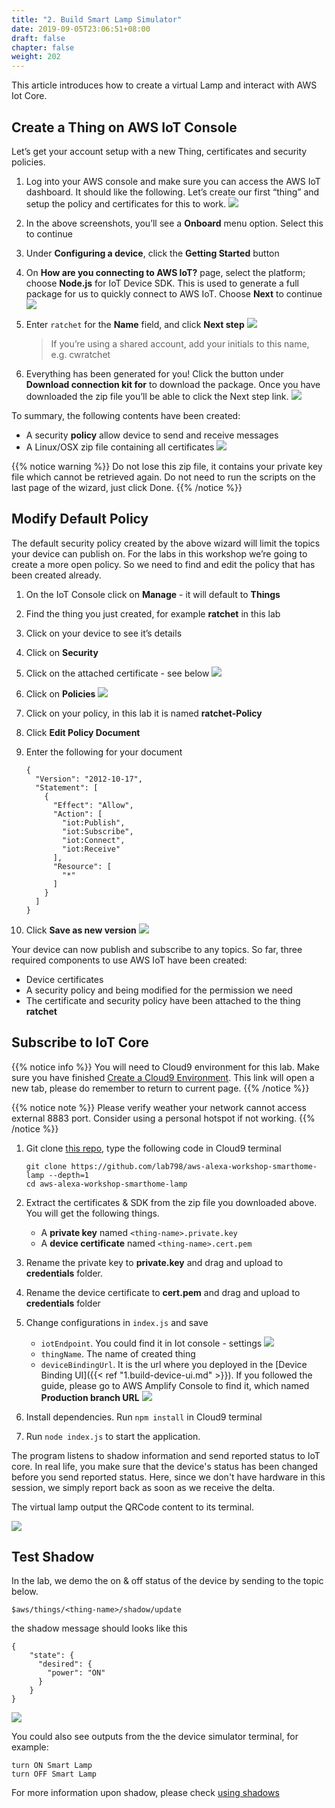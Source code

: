 ```yaml
---
title: "2. Build Smart Lamp Simulator"
date: 2019-09-05T23:06:51+08:00
draft: false
chapter: false
weight: 202
---
```


This article introduces how to create a virtual Lamp and interact with 
AWS Iot Core.

## Create a Thing on AWS IoT Console
Let’s get your account setup with a new Thing, certificates and security policies.

1. Log into your AWS console and make sure you can access the AWS IoT dashboard. It should like 
the following. Let’s create our first “thing” and setup the policy and certificates for this to work.
![](/images/smart-home/simulator/simulator-1.png)

1. In the above screenshots, you’ll see a **Onboard** menu option. Select this to continue

1. Under **Configuring a device**, click the **Getting Started** button

1. On **How are you connecting to AWS IoT?** page, select the platform; choose **Node.js** for IoT 
Device SDK. This is used to generate a full package for us to quickly connect to AWS IoT. 
Choose **Next** to continue
![](/images/smart-home/simulator/simulator-3.png)

1. Enter `ratchet` for the **Name** field, and click **Next step** 
![](/images/smart-home/simulator/simulator-5.png)

    > If you’re using a shared account, add your initials to this name, e.g. cwratchet

1. Everything has been generated for you! Click the button under **Download connection kit for** to download the package. 
Once you have downloaded the zip file you’ll be able to click the Next step link.
![](/images/smart-home/simulator/simulator-6.png)


To summary, the following contents have been created:
* A security **policy** allow device to send and receive messages
* A Linux/OSX zip file containing all certificates
![](/images/smart-home/simulator/simulator-8.png)

{{% notice warning %}}
Do not lose this zip file, it contains your private key file which cannot be retrieved again.
Do not need to run the scripts on the last page of the wizard, just click Done.
{{% /notice %}}


## Modify Default Policy
The default security policy created by the above wizard will limit the 
topics your device can publish on. For the labs in this workshop we’re going 
to create a more open policy. So we need to find and edit the policy that has been 
created already.

1. On the IoT Console click on **Manage** - it will default to **Things**

1. Find the thing you just created, for example **ratchet** in this lab

1. Click on your device to see it’s details

1. Click on **Security**

1. Click on the attached certificate - see below
![](/images/smart-home/simulator/simulator-15.png)

1. Click on **Policies**
![](/images/smart-home/simulator/simulator-16.png)

1. Click on your policy, in this lab it is named **ratchet-Policy**

1. Click **Edit Policy Document**

1. Enter the following for your document
    ```
    {
      "Version": "2012-10-17",
      "Statement": [
        {
          "Effect": "Allow",
          "Action": [
            "iot:Publish",
            "iot:Subscribe",
            "iot:Connect",
            "iot:Receive"
          ],
          "Resource": [
            "*"
          ]
        }
      ]
    }
    ```

1. Click **Save as new version**
![](/images/smart-home/simulator/simulator-17.png)

Your device can now publish and subscribe to any topics. So far, three required 
components to use AWS IoT have been created:

* Device certificates
* A security policy and being modified for the permission we need
* The certificate and security policy have been attached to the thing **ratchet**

## Subscribe to IoT Core

{{% notice info %}}
You will need to Cloud9 environment for this lab. Make sure you have finished 
<a href="/getting-started/create-cloud9-env/" target="_blank">Create a Cloud9 Environment</a>. This link will 
open a new tab, please do remember to return to current page.
{{% /notice %}}

{{% notice note %}}
Please verify weather your network cannot access external 8883 port. Consider using a personal hotspot if not working. 
{{% /notice %}}

1. Git clone [this repo](https://github.com/lab798/aws-alexa-workshop-smarthome-lamp), type the following code in Cloud9
terminal
    ```
    git clone https://github.com/lab798/aws-alexa-workshop-smarthome-lamp --depth=1
    cd aws-alexa-workshop-smarthome-lamp
    ```

1. Extract the certificates & SDK from the zip file you downloaded above. You will get the following things.
   - A **private key** named `<thing-name>.private.key`
   - A **device certificate** named `<thing-name>.cert.pem`

1. Rename the private key to **private.key** and drag and upload to **credentials** folder. 

1. Rename the device certificate to **cert.pem** and drag and upload to **credentials** folder

1. Change configurations in `index.js` and save
    - `iotEndpoint`. You could find it in Iot console - settings
    ![](/images/smart-home/simulator/simulator-18.png?width=500)
    - `thingName`. The name of created thing 
    - `deviceBindingUrl`. It is the url where you deployed in the [Device Binding UI]({{< ref "1.build-device-ui.md" >}}).
      If you followed the guide, please go to AWS Amplify Console to find it, which named **Production branch URL**
    ![](/images/smart-home/amplify-url.png?width=500)


1. Install dependencies. Run `npm install` in Cloud9 terminal 

1. Run `node index.js` to start the application. 

The program listens to shadow information and send reported status to IoT core. In real life, you make sure that 
the device's status has been changed before you send reported status. Here, since we don't have hardware in this 
session, we simply report back as soon as we receive the delta.   

The virtual lamp output the QRCode content to its terminal. 

![](/images/smart-home/simulator/qrcode-terminal.png?width=400)

## Test Shadow 

In the lab, we demo the on & off status of the device by sending to the topic below.
```
$aws/things/<thing-name>/shadow/update
```

the shadow message should looks like this 
```
{
    "state": {
      "desired": {
        "power": "ON"
      }
    }
}
```
![](/images/smart-home/simulator/simulator-19.png)

You could also see  outputs from the the device simulator terminal, for example:
```
turn ON Smart Lamp
turn OFF Smart Lamp
```
For more information upon shadow, please check [using shadows](https://docs.aws.amazon.com/iot/latest/developerguide/using-device-shadows.html)


